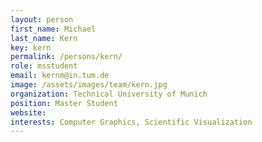 ```yaml
---
layout: person
first_name: Michael
last_name: Kern
key: kern
permalink: /persons/kern/
role: msstudent
email: kernm@in.tum.de
image: /assets/images/team/kern.jpg
organization: Technical University of Munich
position: Master Student
website:
interests: Computer Graphics, Scientific Visualization
---
```

